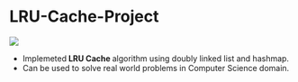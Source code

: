 # LRU-Cache-Project 

![](../lru.png)

- Implemeted<b> LRU Cache </b>algorithm using doubly linked list and hashmap.
- Can be used to solve real world problems in Computer Science domain.